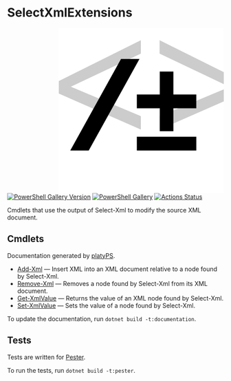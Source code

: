 SelectXmlExtensions
===================

<img src="SelectXmlExtensions.svg" alt="SelectXmlExtensions icon" align="right" />

[![PowerShell Gallery Version](https://img.shields.io/powershellgallery/v/SelectXmlExtensions)](https://www.powershellgallery.com/packages/SelectXmlExtensions/)
[![PowerShell Gallery](https://img.shields.io/powershellgallery/dt/SelectXmlExtensions)](https://www.powershellgallery.com/packages/SelectXmlExtensions/)
[![Actions Status](https://github.com/brianary/SelectXmlExtensions/workflows/.NET%20Core/badge.svg)](https://github.com/brianary/SelectXmlExtensions/actions)

Cmdlets that use the output of Select-Xml to modify the source XML document.

Cmdlets
-------

Documentation generated by [platyPS](https://github.com/PowerShell/platyPS).

- [Add-Xml](docs/Add-Xml.md) &mdash;
  Insert XML into an XML document relative to a node found by Select-Xml.
- [Remove-Xml](docs/Remove-Xml.md) &mdash;
  Removes a node found by Select-Xml from its XML document.
- [Get-XmlValue](docs/Get-XmlValue.md) &mdash;
  Returns the value of an XML node found by Select-Xml.
- [Set-XmlValue](docs/Set-XmlValue.md) &mdash;
  Sets the value of a node found by Select-Xml.

To update the documentation, run `dotnet build -t:documentation`.

Tests
-----

Tests are written for [Pester](https://github.com/Pester/Pester).

To run the tests, run `dotnet build -t:pester`.
